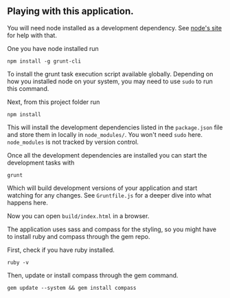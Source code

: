 ## Playing with this application.

You will need node installed as a development dependency. See [node's
site](http://nodejs.org/) for help with that.

One you have node installed run

```shell
npm install -g grunt-cli
```

To install the grunt task execution script available `g`lobally. Depending on how you
installed node on your system, you may need to use `sudo` to run this command.

Next, from this project folder run

```shell 
npm install
```

This will install the development dependencies listed in the `package.json` file
and store them in locally in `node_modules/`. You won't need `sudo` here.
`node_modules` is not tracked by version control.

Once all the development dependencies are installed you can start the
development tasks with

```shell 
grunt
```

Which will build development versions of your application and start watching 
for any changes. See `Gruntfile.js` for a deeper dive into what happens here.

Now you can open `build/index.html` in a browser.

The application uses sass and compass for the styling, so you might have to install ruby and compass through the gem repo.

First, check if you have ruby installed.
```shell
ruby -v
```

Then, update or install compass through the gem command.
```shell
gem update --system && gem install compass
```
